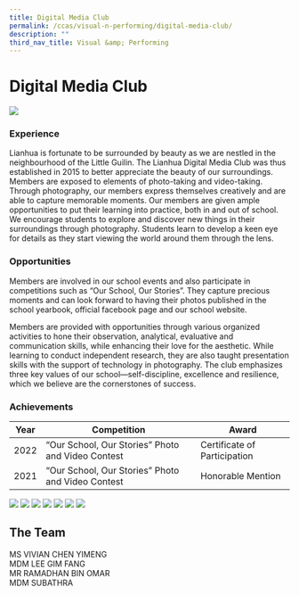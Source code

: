 ```yaml
---
title: Digital Media Club
permalink: /ccas/visual-n-performing/digital-media-club/
description: ""
third_nav_title: Visual &amp; Performing
---
```

# **Digital Media Club**

![](/images/CCAs/Digital%20Media%20Club/reupload%20image%201.jpg)

### Experience

Lianhua is fortunate to be surrounded by beauty as we are nestled in the neighbourhood of the Little Guilin. The Lianhua Digital Media Club was thus established in 2015 to better appreciate the beauty of our surroundings. Members are exposed to elements of photo-taking and video-taking. Through photography, our members express themselves creatively and are able to capture memorable moments. Our members are given ample opportunities to put their learning into practice, both in and out of school. We encourage students to explore and discover new things in their surroundings through photography. Students learn to develop a keen eye for details as they start viewing the world around them through the lens.

### Opportunities

Members are involved in our school events and also participate in competitions such as “Our School, Our Stories”. They capture precious moments and can look forward to having their photos published in the school yearbook, official facebook page and our school website.

Members are provided with opportunities through various organized activities to hone their observation, analytical, evaluative and communication skills, while enhancing their love for the aesthetic. While learning to conduct independent research, they are also taught presentation skills with the support of technology in photography. The club emphasizes three key values of our school—self-discipline, excellence and resilience, which we believe are the cornerstones of success.

 
### Achievements



| Year | Competition | Award |
| -------- | -------- | -------- |
| 2022     | “Our School, Our Stories”&nbsp;Photo and Video Contest     | Certificate of Participation     |
| 2021     | “Our School, Our Stories”&nbsp;Photo and Video Contest     | Honorable Mention     |

![](/images/CCAs/Digital%20Media%20Club/osos1pic.jpg)
![](/images/CCAs/Digital%20Media%20Club/osos2pic.jpg)
![](/images/CCAs/Digital%20Media%20Club/osos3pic.jpg)
![](/images/CCAs/Digital%20Media%20Club/event1.jpg)
![](/images/CCAs/Digital%20Media%20Club/event2.jpg)
![](/images/CCAs/Digital%20Media%20Club/event3.jpg)
![](/images/CCAs/Digital%20Media%20Club/event4.jpg)


## The Team

MS VIVIAN CHEN YIMENG<br>
MDM LEE GIM FANG<br>
MR RAMADHAN BIN OMAR<br>
MDM SUBATHRA
